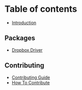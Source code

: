 # Table of contents

* [Introduction](README.md)

## Packages

* [Dropbox Driver](packages/dropbox-driver.md)

## Contributing

* [Contributing Guide](contributing/contributing-guide.md)
* [How To Contribute](contributing/how-to-contribute.md)


